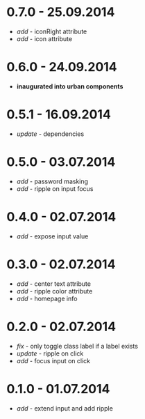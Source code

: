
# 0.7.0 - 25.09.2014

* _add_ - iconRight attribute
* _add_ - icon attribute

# 0.6.0 - 24.09.2014

* __inaugurated into urban components__

# 0.5.1 - 16.09.2014

* _update_ - dependencies

# 0.5.0 - 03.07.2014

* _add_ - password masking
* _add_ - ripple on input focus

# 0.4.0 - 02.07.2014

* _add_ - expose input value

# 0.3.0 - 02.07.2014

* _add_ - center text attribute
* _add_ - ripple color attribute
* _add_ - homepage info

# 0.2.0 - 02.07.2014

* _fix_ - only toggle class label if a label exists
* _update_ - ripple on click
* _add_ - focus input on click

# 0.1.0 - 01.07.2014

* _add_ - extend input and add ripple
